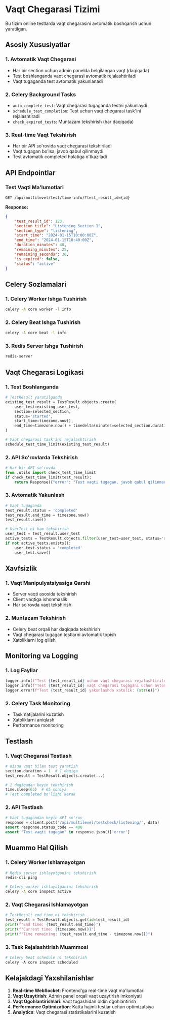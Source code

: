 # Vaqt Chegarasi Tizimi

Bu tizim online testlarda vaqt chegarasini avtomatik boshqarish uchun yaratilgan.

## Asosiy Xususiyatlar

### 1. Avtomatik Vaqt Chegarasi
- Har bir section uchun admin panelda belgilangan vaqt (daqiqada)
- Test boshlanganda vaqt chegarasi avtomatik rejalashtiriladi
- Vaqt tugaganda test avtomatik yakunlanadi

### 2. Celery Background Tasks
- `auto_complete_test`: Vaqt chegarasi tugaganda testni yakunlaydi
- `schedule_test_completion`: Test uchun vaqt chegarasi task'ini rejalashtiradi
- `check_expired_tests`: Muntazam tekshirish (har daqiqada)

### 3. Real-time Vaqt Tekshirish
- Har bir API so'rovida vaqt chegarasi tekshiriladi
- Vaqt tugagan bo'lsa, javob qabul qilinmaydi
- Test avtomatik completed holatiga o'tkaziladi

## API Endpointlar

### Test Vaqti Ma'lumotlari
```
GET /api/multilevel/test/time-info/?test_result_id={id}
```

**Response:**
```json
{
    "test_result_id": 123,
    "section_title": "Listening Section 1",
    "section_type": "listening",
    "start_time": "2024-01-15T10:00:00Z",
    "end_time": "2024-01-15T10:40:00Z",
    "duration_minutes": 40,
    "remaining_minutes": 25,
    "remaining_seconds": 30,
    "is_expired": false,
    "status": "active"
}
```

## Celery Sozlamalari

### 1. Celery Worker Ishga Tushirish
```bash
celery -A core worker -l info
```

### 2. Celery Beat Ishga Tushirish
```bash
celery -A core beat -l info
```

### 3. Redis Server Ishga Tushirish
```bash
redis-server
```

## Vaqt Chegarasi Logikasi

### 1. Test Boshlanganda
```python
# TestResult yaratilganda
existing_test_result = TestResult.objects.create(
    user_test=existing_user_test,
    section=selected_section,
    status='started',
    start_time=timezone.now(),
    end_time=timezone.now() + timedelta(minutes=selected_section.duration)
)

# Vaqt chegarasi task'ini rejalashtirish
schedule_test_time_limit(existing_test_result)
```

### 2. API So'rovlarda Tekshirish
```python
# Har bir API so'rovda
from .utils import check_test_time_limit
if check_test_time_limit(test_result):
    return Response({"error": "Test vaqti tugagan, javob qabul qilinmadi"}, status=400)
```

### 3. Avtomatik Yakunlash
```python
# Vaqt tugaganda
test_result.status = 'completed'
test_result.end_time = timezone.now()
test_result.save()

# UserTest ni ham tekshirish
user_test = test_result.user_test
active_tests = TestResult.objects.filter(user_test=user_test, status='started')
if not active_tests.exists():
    user_test.status = 'completed'
    user_test.save()
```

## Xavfsizlik

### 1. Vaqt Manipulyatsiyasiga Qarshi
- Server vaqti asosida tekshirish
- Client vaqtiga ishonmaslik
- Har so'rovda vaqt tekshirish

### 2. Muntazam Tekshirish
- Celery beat orqali har daqiqada tekshirish
- Vaqt chegarasi tugagan testlarni avtomatik topish
- Xatoliklarni log qilish

## Monitoring va Logging

### 1. Log Fayllar
```python
logger.info(f"Test {test_result_id} uchun vaqt chegarasi rejalashtirildi: {eta}")
logger.info(f"Test {test_result_id} vaqt chegarasi tugagani uchun avtomatik yakunlandi")
logger.error(f"Test {test_result_id} yakunlashda xatolik: {str(e)}")
```

### 2. Celery Task Monitoring
- Task natijalarini kuzatish
- Xatoliklarni aniqlash
- Performance monitoring

## Testlash

### 1. Vaqt Chegarasi Testlash
```python
# Qisqa vaqt bilan test yaratish
section.duration = 1  # 1 daqiqa
test_result = TestResult.objects.create(...)

# 1 daqiqadan keyin tekshirish
time.sleep(65)  # 65 soniya
# Test completed bo'lishi kerak
```

### 2. API Testlash
```python
# Vaqt tugagandan keyin API so'rov
response = client.post('/api/multilevel/testcheck/listening/', data)
assert response.status_code == 400
assert "Test vaqti tugagan" in response.json()['error']
```

## Muammo Hal Qilish

### 1. Celery Worker Ishlamayotgan
```bash
# Redis server ishlayotganini tekshirish
redis-cli ping

# Celery worker ishlayotganini tekshirish
celery -A core inspect active
```

### 2. Vaqt Chegarasi Ishlamayotgan
```python
# TestResult end_time ni tekshirish
test_result = TestResult.objects.get(id=test_result_id)
print(f"End time: {test_result.end_time}")
print(f"Current time: {timezone.now()}")
print(f"Time remaining: {test_result.end_time - timezone.now()}")
```

### 3. Task Rejalashtirish Muammosi
```python
# Celery beat schedule ni tekshirish
celery -A core inspect scheduled
```

## Kelajakdagi Yaxshilanishlar

1. **Real-time WebSocket**: Frontend'ga real-time vaqt ma'lumotlari
2. **Vaqt Uzaytirish**: Admin panel orqali vaqt uzaytirish imkoniyati
3. **Vaqt Ogohlantirishlari**: Vaqt tugashidan oldin ogohlantirish
4. **Performance Optimization**: Katta hajmli testlar uchun optimizatsiya
5. **Analytics**: Vaqt chegarasi statistikalarini kuzatish
